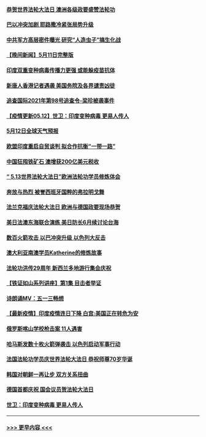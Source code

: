 #### [恭贺世界法轮大法日 澳洲各级政要盛赞法轮功](../pages/prog202/a103116595.md?t=05121452) 
#### [巴以冲突加剧 耶路撒冷紧张局势升级](../pages/prog202/a103116270.md?t=05121452) 
#### [中共军方高层密件曝光 研究“人造虫子”搞生化战](../pages/prog202/a103116487.md?t=05121452) 
#### [【晚间新闻】5月11日完整版](../pages/prog202/a103116473.md?t=05121452) 
#### [印度双重变种病毒传播力更强 或能躲疫苗抗体](../pages/prog202/a103115325.md?t=05121452) 
#### [新唐人香港记者遇袭 美国务院及各界谴责凶徒](../pages/prog202/a103116394.md?t=05121452) 
#### [追查国际2021年第98号追查令-梁珍被袭事件](../pages/prog202/a103116410.md?t=05121452) 
#### [【疫情更新05.12】世卫：印度变种病毒 更易人传人](../pages/prog202/a103114528.md?t=05121452) 
#### [5月12日全球天气预报](../pages/prog202/a103116380.md?t=05121452) 
#### [欧盟印度重启自贸谈判 拟合作抗衡“一带一路”](../pages/prog202/a103116335.md?t=05121452) 
#### [中国狂囤铁矿石 澳增获200亿美元税收](../pages/prog202/a103115963.md?t=05121452) 
#### [“ 5.13世界法轮大法日”欧洲法轮功学员修炼体会](../pages/prog202/a103116359.md?t=05121452) 
#### [奔放与热烈 被誉西班牙国粹的弗拉明戈舞](../pages/prog202/a103116332.md?t=05121452) 
#### [法兰克福庆法轮大法日 欧洲与德国政要现场恭贺](../pages/prog202/a103116280.md?t=05121452) 
#### [美日法澳东海联合演练 美日防长6月续讨论台海](../pages/prog202/a103116317.md?t=05121452) 
#### [数百火箭攻击 以巴冲突升级 以色列大反击](../pages/prog202/a103116292.md?t=05121452) 
#### [澳大利亚南澳学员Katherine的修炼故事](../pages/prog202/a103116264.md?t=05121452) 
#### [法轮功洪传29周年 新西兰多地游行集会庆祝](../pages/prog202/a103116166.md?t=05121452) 
#### [【铁证如山系列讲座】第1集 目击者举证](../pages/prog202/a103116045.md?t=05121452) 
#### [诗朗诵MV：五一三畅想](../pages/prog202/a103116123.md?t=05121452) 
#### [【最新疫情】印度疫情连日下降 白宫:美国正在转危为安](../pages/prog202/a103116113.md?t=05121452) 
#### [俄罗斯喀山学校枪击案 11人遇害](../pages/prog202/a103116105.md?t=05121452) 
#### [哈马斯发数十枚火箭弹袭击 以色列启动军事行动](../pages/prog202/a103115958.md?t=05121452) 
#### [法国法轮功学员庆世界法轮大法日 恭祝师尊70岁华诞](../pages/prog202/a103116014.md?t=05121452) 
#### [韩国对朝鲜一再让步 双方关系扭曲](../pages/prog202/a103116010.md?t=05121452) 
#### [德国首都庆祝 国会议员贺法轮大法日](../pages/prog202/a103115800.md?t=05121452) 
#### [世卫：印度变种病毒 更易人传人](../pages/prog202/a103115823.md?t=05121452) 

----
#### [ >>> 更早内容 <<< ](../indexes/prog202-earlier.md)
